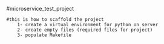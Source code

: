 #microservice_test_project

	#this is how to scaffold the project
		1- create a virtual environment for python on server
		2- create empty files (required files for project)
		3- populate Makefile
